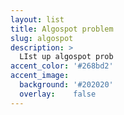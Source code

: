 ```yaml
---
layout: list
title: Algospot problem
slug: algospot
description: >
  LIst up algospot prob
accent_color: '#268bd2'
accent_image:
  background: '#202020'
  overlay:    false
---
```

